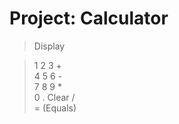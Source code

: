 # Project: **Calculator**


> Display

> 1 2 3 +  
> 4 5 6 -  
> 7 8 9 *  
> 0 . Clear /   
> = (Equals)
